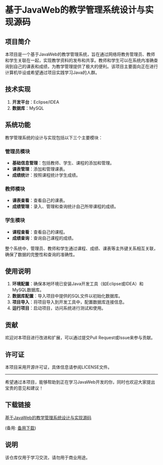 # 基于JavaWeb的教学管理系统设计与实现源码

## 项目简介

本项目是一个基于JavaWeb的教学管理系统，旨在通过网络将教务管理员、教师和学生关联在一起，实现教学资料的发布和共享。教师和学生可以在系统内准确查询到自己的课表和成绩，为教学管理提供了极大的便利。该项目主要面向正在进行计算机毕设或希望通过项目实践学习Java的人群。

## 技术实现

1. **开发平台**：Eclipse/IDEA
2. **数据库**：MySQL

## 系统功能

教学管理系统的设计与实现包括以下三个主要模块：

### 管理员模块
- **基础信息管理**：包括教师、学生、课程的添加和管理。
- **课表管理**：添加和管理课表。
- **成绩统计**：按照课程统计学生成绩。

### 教师模块
- **课表查看**：查看自己的课表。
- **成绩管理**：录入、管理和查询统计自己所带课程的成绩。

### 学生模块
- **课程查看**：查看自己的课程。
- **成绩查询**：查询自己课程的成绩。

整个系统中，管理员、教师和学生通过课程、成绩、课表等主外键关系相互关联，确保了数据的完整性和查询的准确性。

## 使用说明

1. **环境配置**：确保本地环境已安装Java开发工具（如Eclipse或IDEA）和MySQL数据库。
2. **数据库配置**：导入项目中提供的SQL文件以初始化数据库。
3. **项目导入**：将项目导入到开发工具中，配置数据库连接信息。
4. **运行项目**：启动项目，访问系统进行测试和使用。

## 贡献

欢迎对本项目进行改进和扩展，可以通过提交Pull Request或Issue来参与贡献。

## 许可证

本项目采用开源许可证，具体信息请参阅LICENSE文件。

---

希望通过本项目，能够帮助到正在学习JavaWeb开发的你，同时也欢迎大家提出宝贵的意见和建议！

## 下载链接
[基于JavaWeb的教学管理系统设计与实现源码](https://pan.quark.cn/s/5008c398b79f) 

(备用: [备用下载](https://pan.baidu.com/s/1pNQzINDBiS9eUNTWoJqWDg?pwd=1234))

## 说明

该仓库仅用于学习交流，请勿用于商业用途。
